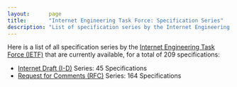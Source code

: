 ```yaml
---
layout:      page
title:       "Internet Engineering Task Force: Specification Series"
description: "List of specification series by the Internet Engineering Task Force (IETF/)"
---
```


Here is a list of all specification series by the [Internet Engineering Task Force (IETF)](http://www.ietf.org/) that are currently available, for a total of 209 specifications:

  * [Internet Draft (I-D)](I-D/) Series: 45 Specifications
  * [Request for Comments (RFC)](RFC/) Series: 164 Specifications
